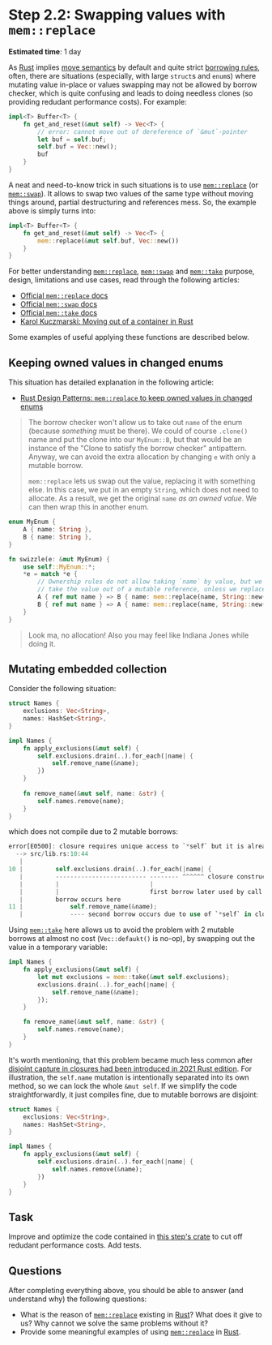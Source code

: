 Step 2.2: Swapping values with `mem::replace`
=============================================

__Estimated time__: 1 day

As [Rust] implies [move semantics][1] by default and quite strict [borrowing rules][2], often, there are situations (especially, with large `struct`s and `enum`s) where mutating value in-place or values swapping may not be allowed by borrow checker, which is quite confusing and leads to doing needless clones (so providing redudant performance costs). For example:
```rust
impl<T> Buffer<T> {
    fn get_and_reset(&mut self) -> Vec<T> {
        // error: cannot move out of dereference of `&mut`-pointer
        let buf = self.buf;
        self.buf = Vec::new();
        buf
    }
}
```

A neat and need-to-know trick in such situations is to use [`mem::replace`] (or [`mem::swap`]). It allows to swap two values of the same type without moving things around, partial destructuring and references mess. So, the example above is simply turns into:
```rust
impl<T> Buffer<T> {
    fn get_and_reset(&mut self) -> Vec<T> {
        mem::replace(&mut self.buf, Vec::new())
    }
}
```

For better understanding [`mem::replace`], [`mem::swap`] and [`mem::take`] purpose, design, limitations and use cases, read through the following articles:
- [Official `mem::replace` docs][`mem::replace`]
- [Official `mem::swap` docs][`mem::swap`]
- [Official `mem::take` docs][`mem::take`]
- [Karol Kuczmarski: Moving out of a container in Rust][4]

Some examples of useful applying these functions are described below.




## Keeping owned values in changed enums

This situation has detailed explanation in the following article:
- [Rust Design Patterns: `mem::replace` to keep owned values in changed enums][3]

> The borrow checker won't allow us to take out `name` of the enum (because _something_ must be there). We could of course `.clone()` name and put the clone into our `MyEnum::B`, but that would be an instance of the "Clone to satisfy the borrow checker" antipattern. Anyway, we can avoid the extra allocation by changing `e` with only a mutable borrow.
> 
> `mem::replace` lets us swap out the value, replacing it with something else. In this case, we put in an empty `String`, which does not need to allocate. As a result, we get the original `name` _as an owned value_. We can then wrap this in another enum.

```rust
enum MyEnum {
    A { name: String },
    B { name: String },
}

fn swizzle(e: &mut MyEnum) {
    use self::MyEnum::*;
    *e = match *e {
        // Ownership rules do not allow taking `name` by value, but we cannot
        // take the value out of a mutable reference, unless we replace it:
        A { ref mut name } => B { name: mem::replace(name, String::new()) },
        B { ref mut name } => A { name: mem::replace(name, String::new()) },
    }
}
```

> Look ma, no allocation! Also you may feel like Indiana Jones while doing it.




## Mutating embedded collection

Consider the following situation:
```rust
struct Names {
    exclusions: Vec<String>,
    names: HashSet<String>,
}

impl Names {
    fn apply_exclusions(&mut self) {
        self.exclusions.drain(..).for_each(|name| {
            self.remove_name(&name);
        })
    }
    
    fn remove_name(&mut self, name: &str) {
        self.names.remove(name);
    }
}
```
which does not compile due to 2 mutable borrows:
```rust
error[E0500]: closure requires unique access to `*self` but it is already borrowed
  --> src/lib.rs:10:44
   |
10 |         self.exclusions.drain(..).for_each(|name| {
   |         ------------------------- -------- ^^^^^^ closure construction occurs here
   |         |                         |
   |         |                         first borrow later used by call
   |         borrow occurs here
11 |             self.remove_name(&name);
   |             ---- second borrow occurs due to use of `*self` in closure
```

Using [`mem::take`] here allows us to avoid the problem with 2 mutable borrows at almost no cost (`Vec::defaukt()` is no-op), by swapping out the value in a temporary variable:
```rust
impl Names {
    fn apply_exclusions(&mut self) {
        let mut exclusions = mem::take(&mut self.exclusions);
        exclusions.drain(..).for_each(|name| {
            self.remove_name(&name);
        });
    }

    fn remove_name(&mut self, name: &str) {
        self.names.remove(name);
    }
}
```

It's worth mentioning, that this problem became much less common after [disjoint capture in closures had been introduced in 2021 Rust edition][5]. For illustration, the `self.name` mutation is intentionally separated into its own method, so we can lock the whole `&mut self`. If we simplify the code straightforwardly, it just compiles fine, due to mutable borrows are disjoint: 
```rust
struct Names {
    exclusions: Vec<String>,
    names: HashSet<String>,
}

impl Names {
    fn apply_exclusions(&mut self) {
        self.exclusions.drain(..).for_each(|name| {
            self.names.remove(&name);
        })
    }
}
```




## Task

Improve and optimize the code contained in [this step's crate](src/main.rs) to cut off redudant performance costs.
Add tests.



## Questions

After completing everything above, you should be able to answer (and understand why) the following questions:
- What is the reason of [`mem::replace`] existing in [Rust]? What does it give to us? Why cannot we solve the same problems without it?
- Provide some meaningful examples of using [`mem::replace`] in [Rust].




[`mem::replace`]: https://doc.rust-lang.org/std/mem/fn.replace.html
[`mem::swap`]: https://doc.rust-lang.org/std/mem/fn.swap.html
[`mem::take`]: https://doc.rust-lang.org/std/mem/fn.take.html
[Rust]: https://www.rust-lang.org

[1]: https://stackoverflow.com/a/30290070/1828012
[2]: https://doc.rust-lang.org/book/ch04-02-references-and-borrowing.html#the-rules-of-references
[3]: https://rust-unofficial.github.io/patterns/idioms/mem-replace.html
[4]: http://xion.io/post/code/rust-move-out-of-container.html
[5]: https://doc.rust-lang.org/edition-guide/rust-2021/disjoint-capture-in-closures.html
